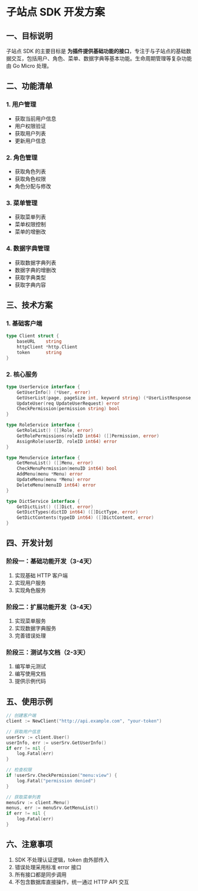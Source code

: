 # 子站点 SDK 开发方案

## 一、目标说明

子站点 SDK 的主要目标是 **为插件提供基础功能的接口**，专注于与子站点的基础数据交互，包括用户、角色、菜单、数据字典等基本功能。生命周期管理等复杂功能由 Go Micro 处理。

## 二、功能清单

### 1. 用户管理
- 获取当前用户信息
- 用户权限验证
- 获取用户列表
- 更新用户信息

### 2. 角色管理
- 获取角色列表
- 获取角色权限
- 角色分配与修改

### 3. 菜单管理
- 获取菜单列表
- 菜单权限控制
- 菜单的增删改

### 4. 数据字典管理
- 获取数据字典列表
- 数据字典的增删改
- 获取字典类型
- 获取字典内容

## 三、技术方案

### 1. 基础客户端
```go
type Client struct {
    baseURL    string
    httpClient *http.Client
    token      string 
}
```

### 2. 核心服务
```go
type UserService interface {
    GetUserInfo() (*User, error)
    GetUserList(page, pageSize int, keyword string) (*UserListResponse, error)
    UpdateUser(req UpdateUserRequest) error
    CheckPermission(permission string) bool
}

type RoleService interface {
    GetRoleList() ([]Role, error)
    GetRolePermissions(roleID int64) ([]Permission, error)
    AssignRole(userID, roleID int64) error
}

type MenuService interface {
    GetMenuList() ([]Menu, error)
    CheckMenuPermission(menuID int64) bool
    AddMenu(menu *Menu) error
    UpdateMenu(menu *Menu) error
    DeleteMenu(menuID int64) error
}

type DictService interface {
    GetDictList() ([]Dict, error)
    GetDictTypes(dictID int64) ([]DictType, error)
    GetDictContents(typeID int64) ([]DictContent, error)
}
```

## 四、开发计划

### 阶段一：基础功能开发（3-4天）
1. 实现基础 HTTP 客户端
2. 实现用户服务
3. 实现角色服务

### 阶段二：扩展功能开发（3-4天）
1. 实现菜单服务
2. 实现数据字典服务
3. 完善错误处理

### 阶段三：测试与文档（2-3天）
1. 编写单元测试
2. 编写使用文档
3. 提供示例代码

## 五、使用示例

```go
// 创建客户端
client := NewClient("http://api.example.com", "your-token")

// 获取用户信息
userSrv := client.User()
userInfo, err := userSrv.GetUserInfo()
if err != nil {
    log.Fatal(err)
}

// 检查权限
if !userSrv.CheckPermission("menu:view") {
    log.Fatal("permission denied")
}

// 获取菜单列表
menuSrv := client.Menu()
menus, err := menuSrv.GetMenuList()
if err != nil {
    log.Fatal(err)
}
```

## 六、注意事项

1. SDK 不处理认证逻辑，token 由外部传入
2. 错误处理采用标准 error 接口
3. 所有接口都是同步调用
4. 不包含数据库直接操作，统一通过 HTTP API 交互
